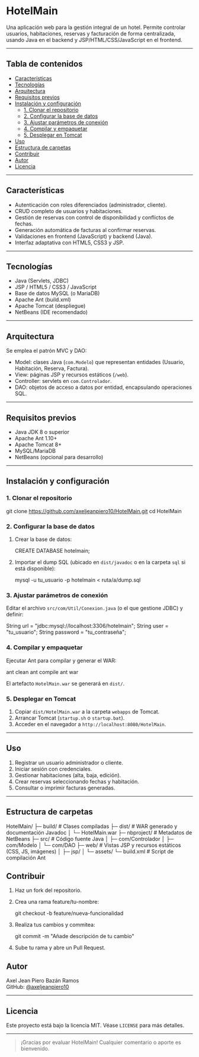 # HotelMain

Una aplicación web para la gestión integral de un hotel. Permite controlar usuarios, habitaciones, reservas y facturación de forma centralizada, usando Java en el backend y JSP/HTML/CSS/JavaScript en el frontend.

---

## Tabla de contenidos

- [Características](#características)  
- [Tecnologías](#tecnologías)  
- [Arquitectura](#arquitectura)  
- [Requisitos previos](#requisitos-previos)  
- [Instalación y configuración](#instalación-y-configuración)  
  - [1. Clonar el repositorio](#1-clonar-el-repositorio)  
  - [2. Configurar la base de datos](#2-configurar-la-base-de-datos)  
  - [3. Ajustar parámetros de conexión](#3-ajustar-parámetros-de-conexión)  
  - [4. Compilar y empaquetar](#4-compilar-y-empaquetar)  
  - [5. Desplegar en Tomcat](#5-desplegar-en-tomcat)  
- [Uso](#uso)  
- [Estructura de carpetas](#estructura-de-carpetas)  
- [Contribuir](#contribuir)  
- [Autor](#autor)  
- [Licencia](#licencia)  

---

## Características

- Autenticación con roles diferenciados (administrador, cliente).  
- CRUD completo de usuarios y habitaciones.  
- Gestión de reservas con control de disponibilidad y conflictos de fechas.  
- Generación automática de facturas al confirmar reservas.  
- Validaciones en frontend (JavaScript) y backend (Java).  
- Interfaz adaptativa con HTML5, CSS3 y JSP.  

---

## Tecnologías

- Java (Servlets, JDBC)  
- JSP / HTML5 / CSS3 / JavaScript  
- Base de datos MySQL (o MariaDB)  
- Apache Ant (build.xml)  
- Apache Tomcat (despliegue)  
- NetBeans (IDE recomendado)  

---

## Arquitectura

Se emplea el patrón MVC y DAO:

- Model: clases Java (`com.Modelo`) que representan entidades (Usuario, Habitación, Reserva, Factura).  
- View: páginas JSP y recursos estáticos (`/web`).  
- Controller: servlets en `com.Controlador`.  
- DAO: objetos de acceso a datos por entidad, encapsulando operaciones SQL.  

---

## Requisitos previos

- Java JDK 8 o superior  
- Apache Ant 1.10+  
- Apache Tomcat 8+  
- MySQL/MariaDB  
- NetBeans (opcional para desarrollo)  

---

## Instalación y configuración

### 1. Clonar el repositorio

git clone https://github.com/axeljeanpiero10/HotelMain.git
cd HotelMain


### 2. Configurar la base de datos

1. Crear la base de datos:
 
   CREATE DATABASE hotelmain;

2. Importar el dump SQL (ubicado en `dist/javadoc` o en la carpeta `sql` si está disponible):
  
   mysql -u tu_usuario -p hotelmain < ruta/a/dump.sql

### 3. Ajustar parámetros de conexión

Editar el archivo `src/com/Util/Conexion.java` (o el que gestione JDBC) y definir:


String url      = "jdbc:mysql://localhost:3306/hotelmain";
String user     = "tu_usuario";
String password = "tu_contraseña";


### 4. Compilar y empaquetar

Ejecutar Ant para compilar y generar el WAR:


ant clean
ant compile
ant war


El artefacto `HotelMain.war` se generará en `dist/`.

### 5. Desplegar en Tomcat

1. Copiar `dist/HotelMain.war` a la carpeta `webapps` de Tomcat.  
2. Arrancar Tomcat (`startup.sh` o `startup.bat`).  
3. Acceder en el navegador a `http://localhost:8080/HotelMain`.  

---

## Uso

1. Registrar un usuario administrador o cliente.  
2. Iniciar sesión con credenciales.  
3. Gestionar habitaciones (alta, baja, edición).  
4. Crear reservas seleccionando fechas y habitación.  
5. Consultar o imprimir facturas generadas.  

---

## Estructura de carpetas


HotelMain/
├─ build/              # Clases compiladas
├─ dist/               # WAR generado y documentación Javadoc
│  └─ HotelMain.war
├─ nbproject/          # Metadatos de NetBeans
├─ src/                # Código fuente Java
│  ├─ com/Controlador
│  ├─ com/Modelo
│  └─ com/DAO
├─ web/                # Vistas JSP y recursos estáticos (CSS, JS, imágenes)
│  ├─ jsp/
│  └─ assets/
└─ build.xml           # Script de compilación Ant




## Contribuir

1. Haz un fork del repositorio.  
2. Crea una rama feature/tu-nombre:  

   git checkout -b feature/nueva-funcionalidad

3. Realiza tus cambios y commitea:  

   git commit -m "Añade descripción de tu cambio"
 
4. Sube tu rama y abre un Pull Request.  


## Autor

Axel Jean Piero Bazán Ramos  
GitHub: [@axeljeanpiero10](https://github.com/axeljeanpiero10)  

---

## Licencia

Este proyecto está bajo la licencia MIT. Véase `LICENSE` para más detalles.  

---  

> ¡Gracias por evaluar HotelMain! Cualquier comentario o aporte es bienvenido.
